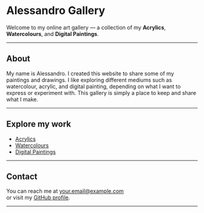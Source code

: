 # Alessandro Gallery

Welcome to my online art gallery — a collection of my **Acrylics**, **Watercolours**, and **Digital Paintings**.

---

## About


My name is Alessandro. I created this website to share some of my paintings and drawings.
I like exploring different mediums such as watercolour, acrylic, and digital painting, depending on what I want to express or experiment with.
This gallery is simply a place to keep and share what I make.

---

## Explore my work

- [Acrylics](acrylics.md)
- [Watercolours](watercolours.md)
- [Digital Paintings](digital.md)

---

## Contact

You can reach me at [your.email@example.com](mailto:your.email@example.com)  
or visit my [GitHub profile](https://github.com/YourUsername).

---
